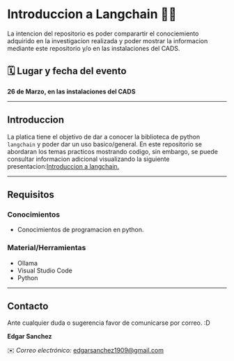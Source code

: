 # Introduccion a Langchain 🦜🔗

La intencion del repositorio es poder comparartir el conociemiento adquirido en la investigacion realizada y poder mostrar la informacion mediante este repositorio y/o en las instalaciones del CADS.

## 🗓️ Lugar y fecha del evento

**26 de Marzo, en las instalaciones del CADS**

---

## Introduccion

La platica tiene el objetivo de dar a conocer la biblioteca de python `langchain` y poder dar un uso basico/general.
En este repositorio se abordaran los temas practicos mostrando codigo, sin embargo, se puede consultar informacion adicional visualizando la siguiente presentacion:[Introduccion a langchain.](https://www.canva.com/design/DAGSXGqF0_Q/Z4vLatR7sw6q7sdiwxQdOg/edit?utm_content=DAGSXGqF0_Q&utm_campaign=designshare&utm_medium=link2&utm_source=sharebutton)

---

## Requisitos

### Conocimientos

- Conocimientos de programacion en python.

### Material/Herramientas

- Ollama
- Visual Studio Code
- Python

---

## Contacto

Ante cualquier duda o sugerencia favor de comunicarse por correo. :D

**Edgar Sanchez**

✉️ _Correo electrónico:_ edgarsanchez1909@gmail.com 
